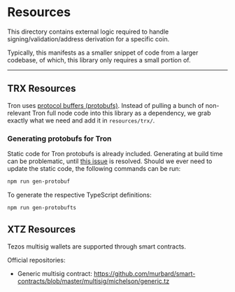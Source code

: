 # Resources

This directory contains external logic required to handle signing/validation/address derivation for
a specific coin.

Typically, this manifests as a smaller snippet of code from a larger codebase, of which, this
library only requires a small portion of.

---

## TRX Resources

Tron uses [protocol buffers (protobufs)](https://developers.google.com/protocol-buffers). Instead of
pulling a bunch of non-relevant Tron full node code into this library as a dependency, we grab
exactly what we need and add it in `resources/trx/`.

### Generating protobufs for Tron

Static code for Tron protobufs is already included. Generating at build time can be problematic, until
[this issue](https://github.com/protobufjs/protobuf.js/issues/1477) is resolved. Should we ever need to
update the static code, the following commands can be run:

```bash
npm run gen-protobuf
```

To generate the respective TypeScript definitions:

```bash
npm run gen-protobufts
```

## XTZ Resources

Tezos multisig wallets are supported through smart contracts.

Official repositories:

- Generic multisig contract: https://github.com/murbard/smart-contracts/blob/master/multisig/michelson/generic.tz
